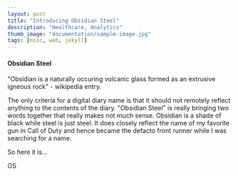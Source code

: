 ```yaml
---
layout: post
title: "Introducing Obsidian Steel"
description: "Healthcare, Analytics"
thumb_image: "documentation/sample-image.jpg"
tags: [misc, web, jekyll]
---
```


#### Obsidian Steel

"Obsidian is a naturally occuring volcanic glass formed as an extrusive igneous rock" - wikipedia entry.

The only criteria for a digital diary name is that it should not remotely reflect anything to the contents of the diary. "Obsidian Steel" is really bringing two words together that really makes not much sense. Obsidian is a shade of black while steel is just steel. It does closely reflect the name of my favorite gun in Call of Duty and hence became the defacto front runner while I was searching for a name. 

So here it is...

OS